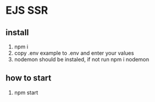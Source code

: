 # EJS SSR

## install

1. npm i
2. copy .env example to .env and enter your values
3. nodemon should be instaled, if not run npm i nodemon

## how to start

1. npm start
